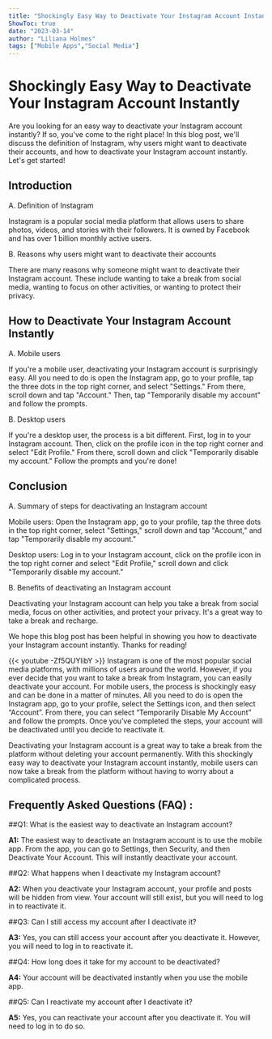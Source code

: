 ```yaml
---
title: "Shockingly Easy Way to Deactivate Your Instagram Account Instantly - Mobile Users, Read This Now!"
ShowToc: true 
date: "2023-03-14"
author: "Liliana Holmes" 
tags: ["Mobile Apps","Social Media"]
---
```

# Shockingly Easy Way to Deactivate Your Instagram Account Instantly 

Are you looking for an easy way to deactivate your Instagram account instantly? If so, you've come to the right place! In this blog post, we'll discuss the definition of Instagram, why users might want to deactivate their accounts, and how to deactivate your Instagram account instantly. Let's get started!

## Introduction 

A. Definition of Instagram 

Instagram is a popular social media platform that allows users to share photos, videos, and stories with their followers. It is owned by Facebook and has over 1 billion monthly active users.

B. Reasons why users might want to deactivate their accounts 

There are many reasons why someone might want to deactivate their Instagram account. These include wanting to take a break from social media, wanting to focus on other activities, or wanting to protect their privacy.

## How to Deactivate Your Instagram Account Instantly 

A. Mobile users 

If you're a mobile user, deactivating your Instagram account is surprisingly easy. All you need to do is open the Instagram app, go to your profile, tap the three dots in the top right corner, and select "Settings." From there, scroll down and tap "Account." Then, tap "Temporarily disable my account" and follow the prompts.

B. Desktop users 

If you're a desktop user, the process is a bit different. First, log in to your Instagram account. Then, click on the profile icon in the top right corner and select "Edit Profile." From there, scroll down and click "Temporarily disable my account." Follow the prompts and you're done!

## Conclusion 

A. Summary of steps for deactivating an Instagram account 

Mobile users: Open the Instagram app, go to your profile, tap the three dots in the top right corner, select "Settings," scroll down and tap "Account," and tap "Temporarily disable my account." 

Desktop users: Log in to your Instagram account, click on the profile icon in the top right corner and select "Edit Profile," scroll down and click "Temporarily disable my account." 

B. Benefits of deactivating an Instagram account 

Deactivating your Instagram account can help you take a break from social media, focus on other activities, and protect your privacy. It's a great way to take a break and recharge. 

We hope this blog post has been helpful in showing you how to deactivate your Instagram account instantly. Thanks for reading!

{{< youtube -Zf5QUYlibY >}} 
Instagram is one of the most popular social media platforms, with millions of users around the world. However, if you ever decide that you want to take a break from Instagram, you can easily deactivate your account. For mobile users, the process is shockingly easy and can be done in a matter of minutes. All you need to do is open the Instagram app, go to your profile, select the Settings icon, and then select “Account”. From there, you can select “Temporarily Disable My Account” and follow the prompts. Once you’ve completed the steps, your account will be deactivated until you decide to reactivate it. 

Deactivating your Instagram account is a great way to take a break from the platform without deleting your account permanently. With this shockingly easy way to deactivate your Instagram account instantly, mobile users can now take a break from the platform without having to worry about a complicated process.

## Frequently Asked Questions (FAQ) :
##Q1: What is the easiest way to deactivate an Instagram account?

**A1:** The easiest way to deactivate an Instagram account is to use the mobile app. From the app, you can go to Settings, then Security, and then Deactivate Your Account. This will instantly deactivate your account. 

##Q2: What happens when I deactivate my Instagram account?

**A2:** When you deactivate your Instagram account, your profile and posts will be hidden from view. Your account will still exist, but you will need to log in to reactivate it.

##Q3: Can I still access my account after I deactivate it?

**A3:** Yes, you can still access your account after you deactivate it. However, you will need to log in to reactivate it.

##Q4: How long does it take for my account to be deactivated?

**A4:** Your account will be deactivated instantly when you use the mobile app.

##Q5: Can I reactivate my account after I deactivate it?

**A5:** Yes, you can reactivate your account after you deactivate it. You will need to log in to do so.


